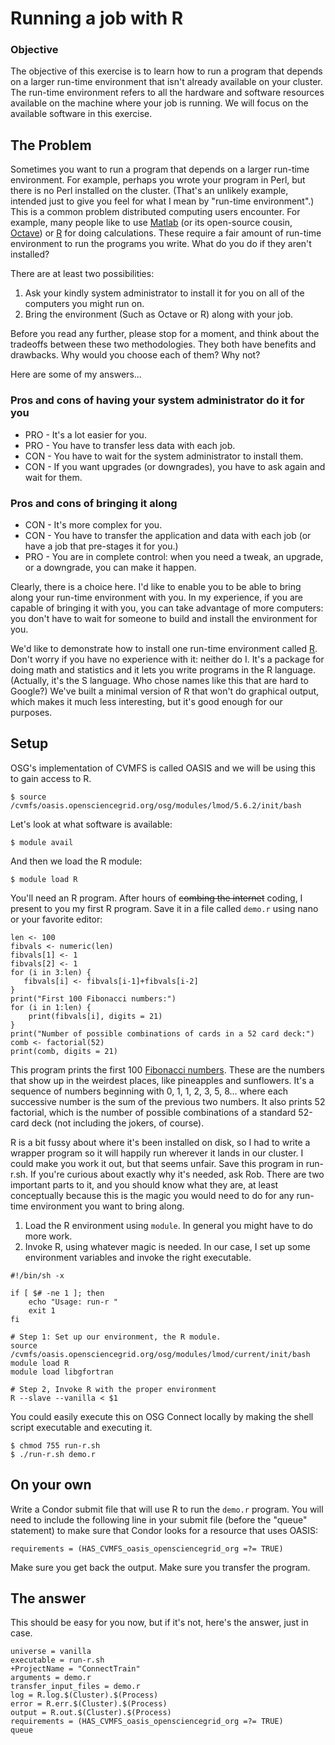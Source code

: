 # Running a job with R

### Objective
The objective of this exercise is to learn how to run a program that depends on a larger run-time environment that isn't already available on your cluster.  The run-time environment refers to all the hardware and software resources available on the machine where your job is running.  We will focus on the available software in this exercise.

## The Problem

Sometimes you want to run a program that depends on a larger run-time environment. For example, perhaps you wrote your program in Perl, but there is no Perl installed on the cluster. (That's an unlikely example, intended just to give you feel for what I mean by "run-time environment".) This is a common problem distributed computing users encounter. For example, many people like to use [Matlab](http://www.mathworks.com/) (or its open-source cousin, [Octave](http://www.gnu.org/software/octave/)) or [R](http://www.r-project.org/) for doing calculations. These require a fair amount of run-time environment to run the programs you write. What do you do if they aren't installed?

There are at least two possibilities:

   1. Ask your kindly system administrator to install it for you on all of the computers you might run on.
   1. Bring the environment (Such as Octave or R) along with your job. 

Before you read any further, please stop for a moment, and think about the tradeoffs between these two methodologies. They both have benefits and drawbacks. Why would you choose each of them? Why not? 

Here are some of my answers...

### Pros and cons of having your system administrator do it for you

   * PRO - It's a lot easier for you.
   * PRO - You have to transfer less data with each job.
   * CON - You have to wait for the system administrator to install them.
   * CON - If you want upgrades (or downgrades), you have to ask again and wait for them.

### Pros and cons of bringing it along
   * CON - It's more complex for you.
   * CON - You have to transfer the application and data with each job (or have a job that pre-stages it for you.)
   * PRO - You are in complete control: when you need a tweak, an upgrade, or a downgrade, you can make it happen.


Clearly, there is a choice here. I'd like to enable you to be able to bring along your run-time environment with you. In my experience, if you are capable of bringing it with you, you can take advantage of more computers: you don't have to wait for someone to build and install the environment for you. 

We'd like to demonstrate how to install one run-time environment called [R](http://www.r-project.org/). Don't worry if you have no experience with it: neither do I. It's a package for doing math and statistics and it lets you write programs in the R language. (Actually, it's the S language. Who chose names like this that are hard to Google?) We've built a minimal version of R that won't do graphical output, which makes it much less interesting, but it's good enough for our purposes.

## Setup

OSG's implementation of CVMFS is called OASIS and we will be using this to gain access to R. 

```
$ source /cvmfs/oasis.opensciencegrid.org/osg/modules/lmod/5.6.2/init/bash
```

Let's look at what software is available:

```
$ module avail
```

And then we load the R module:

```
$ module load R 
```


You'll need an R program. After hours of <strike>combing the internet</strike> coding, I present to you my first R program. Save it in a file called `demo.r` using nano or your favorite editor:

```
len <- 100
fibvals <- numeric(len)
fibvals[1] <- 1
fibvals[2] <- 1
for (i in 3:len) { 
   fibvals[i] <- fibvals[i-1]+fibvals[i-2]
} 
print("First 100 Fibonacci numbers:")
for (i in 1:len) { 
    print(fibvals[i], digits = 21)
}
print("Number of possible combinations of cards in a 52 card deck:")
comb <- factorial(52)
print(comb, digits = 21)
```

This program prints the first 100 [Fibonacci numbers](http://en.wikipedia.org/wiki/Fibonacci_number). These are the numbers that show up in the weirdest places, like pineapples and sunflowers. It's a sequence of numbers beginning with 0, 1, 1, 2, 3, 5, 8... where each successive number is the sum of the previous two numbers. It also prints 52 factorial, which is the number of possible combinations of a standard 52-card deck (not including the jokers, of course). 

R is a bit fussy about where it's been installed on disk, so I had to write a wrapper program so it will happily run wherever it lands in our cluster. I could make you work it out, but that seems unfair. Save this program in run-r.sh. If you're curious about exactly why it's needed, ask Rob. There are two important parts to it, and you should know what they are, at least conceptually because this is the magic you would need to do for any run-time environment you want to bring along.

   1. Load the R environment using `module`. In general you might have to do more work. 
   1. Invoke R, using whatever magic is needed. In our case, I set up some environment variables and invoke the right executable.

```
#!/bin/sh -x

if [ $# -ne 1 ]; then
    echo "Usage: run-r "
    exit 1
fi

# Step 1: Set up our environment, the R module.
source /cvmfs/oasis.opensciencegrid.org/osg/modules/lmod/current/init/bash
module load R
module load libgfortran

# Step 2, Invoke R with the proper environment
R --slave --vanilla < $1
```

You could easily execute this on OSG Connect locally by making the shell script executable and executing it.

```
$ chmod 755 run-r.sh
$ ./run-r.sh demo.r
```

## On your own
Write a Condor submit file that will use R to run the `demo.r` program. You will need to include the following line in your submit file (before the "queue" statement) to make sure that Condor looks for a resource that uses OASIS:

```
requirements = (HAS_CVMFS_oasis_opensciencegrid_org =?= TRUE)
```

Make sure you get back the output. Make sure you transfer the program. 

## The answer

This should be easy for you now, but if it's not, here's the answer, just in case.

```
universe = vanilla
executable = run-r.sh
+ProjectName = "ConnectTrain"
arguments = demo.r
transfer_input_files = demo.r
log = R.log.$(Cluster).$(Process)
error = R.err.$(Cluster).$(Process)
output = R.out.$(Cluster).$(Process)
requirements = (HAS_CVMFS_oasis_opensciencegrid_org =?= TRUE)
queue  
```
